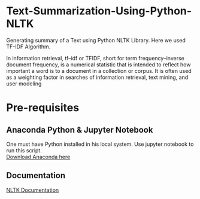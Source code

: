 # Text-Summarization-Using-Python-NLTK
Generating summary of a Text using Python NLTK Library. 
Here we used TF-IDF Algorithm.  

In information retrieval, tf–idf or TFIDF, short for term frequency–inverse document frequency, is a numerical statistic that is intended to reflect how important a word is to a document in a collection or corpus. It is often used as a weighting factor in searches of information retrieval, text mining, and user modeling

# Pre-requisites

## Anaconda Python & Jupyter Notebook

One must have Python installed in his local system. Use jupyter notebook to run this script.   
[Download Anaconda here](https://www.anaconda.com/products/individual)  

## Documentation
[NLTK Documentation ](https://www.nltk.org/)  
